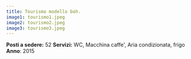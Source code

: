 ```yaml
---
title: Tourismo modello boh.
image1: tourismo1.jpeg
image2: tourismo2.jpeg
image3: tourismo3.jpeg
---
```


**Posti a sedere:** 52
**Servizi:** WC, Macchina caffe', Aria condizionata, frigo
**Anno**: 2015